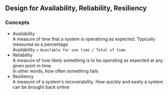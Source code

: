 ## Design for Availability, Reliability, Resiliency
### Concepts
- Availability <br />
  A measure of time that a system is operationg as expected. Typically measured as a percentage <br />
  Availability = `Available for use time / Total of time`
- Reliability <br />
  A measure of how likely something is to be operating as expected at any given point in time.
   <br />
  In other words, how often something fails
- Resiliency <br />
  A measure of a system's recoverability. How quickly and easily a system can be brought back online